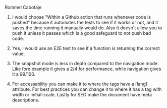 Rommel Cabotaje

1. I would choose "Within a Github action that runs whenever code is pushed" because it automates the tests to see if it works or not, and it saves the time running it manually would do. Also it doesn't allow you to push it unless it passes which is a good safeguard to not push bad code.

2. Yes, I would use an E2E test to see if a function is returning the correct value.

3. The snapshot mode is less in depth compared to the navigation mode. Like fore example it gives a 2/4 for performance, while navigation gives it a 99/100.

4. For accessability you can make it to where the <html> tags have a [lang] attribute. For best practices you can change it to where it has a <meta name="viewport"> tag with width or initial-scale. Lastly for SEO make the document have meta descriptions.

